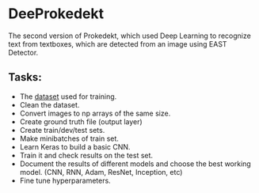 # DeeProkedekt
The second version of Prokedekt, which used Deep Learning to recognize text from textboxes, which are detected from an image using EAST Detector. 

## Tasks:
* The [dataset](http://www.robots.ox.ac.uk/~vgg/data/text/) used for training.
* Clean the dataset.
* Convert images to np arrays of the same size.
* Create ground truth file (output layer)
* Create train/dev/test sets. 
* Make minibatches of train set. 
* Learn Keras to build a basic CNN.
* Train it and check results on the test set. 
* Document the results of different models and choose the best working model. (CNN, RNN, Adam, ResNet, Inception, etc)
* Fine tune hyperparameters. 
